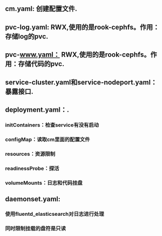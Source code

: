 ## cm.yaml:  创建配置文件.   
## pvc-log.yaml: RWX,使用的是rook-cephfs。作用：存储log的pvc.   
## pvc-www.yaml： RWX,使用的是rook-cephfs。作用：存储代码的pvc.   
   
## service-cluster.yaml和service-nodeport.yaml：暴露接口.   
## deployment.yaml：.   
###	initContainers：检查service有没有启动   
###	configMap：读取cm里面的配置文件   
###	resources：资源限制   
###	readinessProbe：探活   
###	volumeMounts：日志和代码挂盘   

## daemonset.yaml:   
###	使用fluentd_elasticsearch对日志进行处理   
###	同时限制挂载的盘符是只读